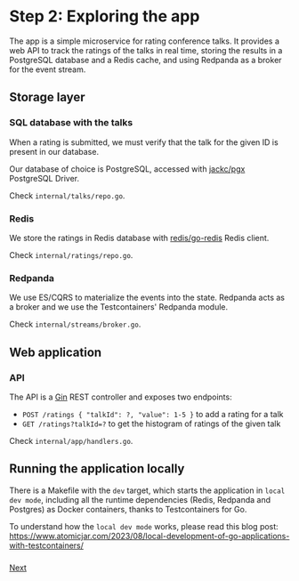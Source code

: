# Step 2: Exploring the app

The app is a simple microservice for rating conference talks. It provides a web API to track the ratings of the talks in real time, storing the results in a PostgreSQL database and a Redis cache, and using Redpanda as a broker for the event stream.

## Storage layer

### SQL database with the talks

When a rating is submitted, we must verify that the talk for the given ID is present in our database.

Our database of choice is PostgreSQL, accessed with [jackc/pgx](https://github.com/jackc/pgx) PostgreSQL Driver.

Check `internal/talks/repo.go`.

### Redis

We store the ratings in Redis database with [redis/go-redis](https://github.com/redis/go-redis) Redis client.

Check `internal/ratings/repo.go`.

### Redpanda

We use ES/CQRS to materialize the events into the state. Redpanda acts as a broker and we use the Testcontainers' Redpanda module.

Check `internal/streams/broker.go`.

## Web application

### API

The API is a [Gin](https://gin-gonic.com) REST controller and exposes two endpoints:

* `POST /ratings { "talkId": ?, "value": 1-5 }` to add a rating for a talk
* `GET /ratings?talkId=?` to get the histogram of ratings of the given talk

Check `internal/app/handlers.go`.

## Running the application locally

There is a Makefile with the `dev` target, which starts the application in `local dev mode`, including all the runtime dependencies (Redis, Redpanda and Postgres) as Docker containers, thanks to Testcontainers for Go.

To understand how the `local dev mode` works, please read this blog post: https://www.atomicjar.com/2023/08/local-development-of-go-applications-with-testcontainers/

### 
[Next](step-3-adding-some-tests.md)
